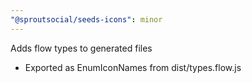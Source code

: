 ```yaml
---
"@sproutsocial/seeds-icons": minor
---
```


Adds flow types to generated files
- Exported as EnumIconNames from dist/types.flow.js